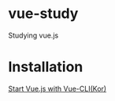 # vue-study
Studying vue.js


# Installation
[Start Vue.js with Vue-CLI(Kor)](https://medium.com/witinweb/vue-cli-로-vue-js-시작하기-browserify-webpack-22582202cd52)
